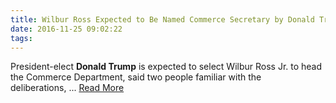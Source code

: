 ```yaml
---
title: Wilbur Ross Expected to Be Named Commerce Secretary by Donald Trump
date: 2016-11-25 09:02:22
tags:
---
```

President-elect <b>Donald Trump</b> is expected to select Wilbur Ross Jr. to head the Commerce Department, said two people familiar with the deliberations,&nbsp;...
[Read More](http://www.wsj.com/articles/wilbur-ross-expected-to-be-named-commerce-secretary-by-donald-trump-1479935403)